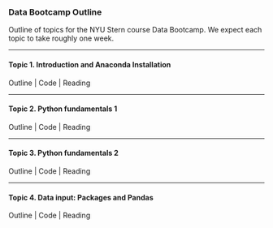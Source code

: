 ### Data Bootcamp Outline 


Outline of topics for the NYU Stern course Data Bootcamp.  We expect each topic to take roughly one week.  

---
#### Topic 1.  Introduction and Anaconda Installation

Outline | Code | Reading


---
#### Topic 2.  Python fundamentals 1 

Outline | Code | Reading 

---
#### Topic 3.  Python fundamentals 2 

Outline | Code | Reading


---
#### Topic 4.  Data input:  Packages and Pandas 

Outline | Code | Reading 
